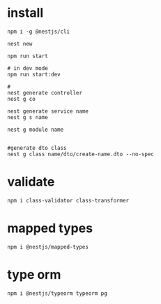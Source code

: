 # install

```shell
npm i -g @nestjs/cli

nest new

npm run start

# in dev mode
npm run start:dev

#
nest generate controller
nest g co

nest generate service name
nest g s name

nest g module name


#generate dto class
nest g class name/dto/create-name.dto --no-spec
```

# validate

```shell
npm i class-validator class-transformer
```

# mapped types

```shell
npm i @nestjs/mapped-types
```

# type orm

```shell
npm i @nestjs/typeorm typeorm pg
```
